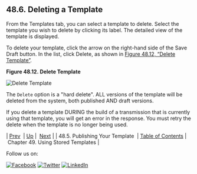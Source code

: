 ## 48.6. Deleting a Template

From the Templates tab, you can select a template to delete. Select the template you wish to delete by clicking its label. The detailed view of the template is displayed.

To delete your template, click the arrow on the right-hand side of the Save Draft button. In the list, click Delete, as shown in [Figure 48.12, “Delete Template”](web-ui.templates.delete.php#figure_delete_template "Figure 48.12. Delete Template").

<a name="figure_delete_template"></a>

**Figure 48.12. Delete Template**

![Delete Template](images/delete_template.png)

The `Delete` option is a "hard delete". ALL versions of the template will be deleted from the system, both published AND draft versions.

If you delete a template DURING the build of a transmission that is currently using that template, you will get an error in the response. You must retry the delete when the template is no longer being used.

| [Prev](web-ui.templates.publish.php)  | [Up](web-ui.templates.php) |  [Next](using_template.php) |
| 48.5. Publishing Your Template  | [Table of Contents](index.php) |  Chapter 49. Using Stored Templates |

Follow us on:

[![Facebook](https://support.messagesystems.com/images/icon-facebook.png)](http://www.facebook.com/messagesystems) [![Twitter](https://support.messagesystems.com/images/icon-twitter.png)](http://twitter.com/#!/MessageSystems) [![LinkedIn](https://support.messagesystems.com/images/icon-linkedin.png)](http://www.linkedin.com/company/message-systems)